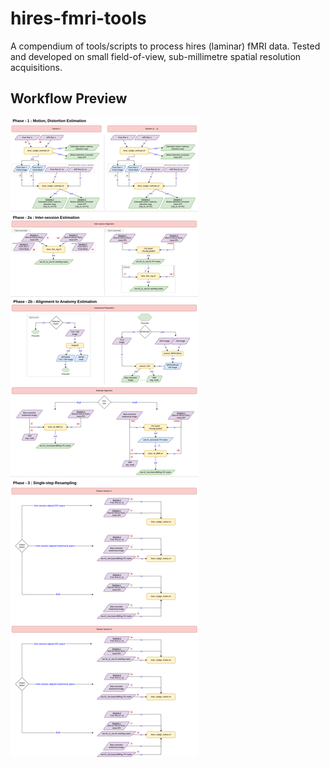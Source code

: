 # hires-fmri-tools
A compendium of tools/scripts to process hires (laminar) fMRI data. Tested and developed on small field-of-view, sub-millimetre spatial resolution acquisitions.

## Workflow Preview
![Coronal](img/hires-pipeline.png)
